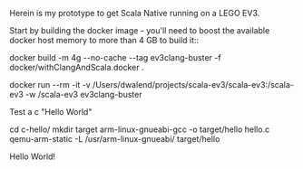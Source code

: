 Herein is my prototype to get Scala Native running on a LEGO EV3.

Start by building the docker image - you'll need to boost the available docker host memory to more than 4 GB to build it::

docker build -m 4g --no-cache --tag ev3clang-buster -f docker/withClangAndScala.docker .

docker run --rm -it -v /Users/dwalend/projects/scala-ev3/scala-ev3:/scala-ev3 -w /scala-ev3 ev3clang-buster

Test a c "Hello World"

cd c-hello/
mkdir target
arm-linux-gnueabi-gcc -o target/hello hello.c
qemu-arm-static -L /usr/arm-linux-gnueabi/ target/hello

Hello World!
